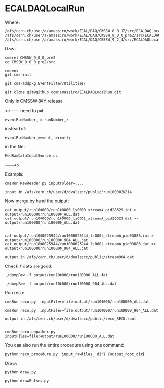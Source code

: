 # ECALDAQLocalRun


Where:

    /afs/cern.ch/user/a/amassiro/work/ECAL/DAQ/CMSSW_8_0_17/src/ECALDAQLocalRun
    /afs/cern.ch/user/a/amassiro/work/ECAL/DAQ/CMSSW_9_0_0_pre2/src/ECALDAQLocalRun
    /afs/cern.ch/user/a/amassiro/work/ECAL/DAQ/CMSSW_9_2_4/src/ECALDAQLocalRun
    
How:

    cmsrel CMSSW_9_0_0_pre2
    cd CMSSW_9_0_0_pre2/src
    
    cmsenv
    git cms-init
    
    git cms-addpkg EventFilter/Utilities/
    
    git clone git@github.com:amassiro/ECALDAQLocalRun.git

    

Only in CMSSW 8XY release

<<---
need to put:

    eventRunNumber_ = runNumber_;

instead of:

    eventRunNumber_=event_->run();

in the file:

    FedRawDataInputSource.cc

--->>


Example:

    cmsRun RawReader.py inputFolder=....

    input in /afs/cern.ch/user/d/dvalsecc/public/run1000026214


Now merge by hand the output:

    cat output/run100000/run100000_ls0000_streamA_pid28629.ini > output/run100000/run100000_ALL.dat
    cat output/run100000/run100000_ls0001_streamA_pid28629.dat >> output/run100000/run100000_ALL.dat

    
    cat output/run1000025944/run1000025944_ls0001_streamA_pid03886.ini > output/run100000/run100000_904_ALL.dat
    cat output/run1000025944/run1000025944_ls0001_streamA_pid03886.dat >> output/run100000/run100000_904_ALL.dat

    output in /afs/cern.ch/user/d/dvalsecc/public/stream904.dat
    
    
Check if data are good:

    ./dumpRaw -f output/run100000/run100000_ALL.dat
    
    ./dumpRaw -f output/run100000/run100000_904_ALL.dat
    

Run reco:

    cmsRun reco.py  inputFiles=file:output/run100000/run100000_ALL.dat

    cmsRun reco.py  inputFiles=file:output/run100000/run100000_904_ALL.dat
    
    output in /afs/cern.ch/user/d/dvalsecc/public/reco_RECO.root 
    

    cmsRun reco.unpacker.py  inputFiles=file:output/run100000/run100000_ALL.dat
    
You can also run the entire procedure using one command:

    python reco_procedure.py {input_rawfiles_ dir} {output_root_dir}
    
Draw:

    python draw.py
    
    python drawPulses.py
    
    
